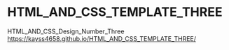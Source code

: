 # HTML_AND_CSS_TEMPLATE_THREE
HTML_AND_CSS_Design_Number_Three
https://kayss4658.github.io/HTML_AND_CSS_TEMPLATE_THREE/
